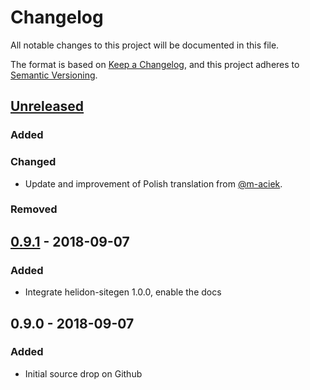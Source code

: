 # Changelog
All notable changes to this project will be documented in this file.

The format is based on [Keep a Changelog](https://keepachangelog.com/en/1.0.0/),
and this project adheres to [Semantic Versioning](https://semver.org/spec/v2.0.0.html).

## [Unreleased]
### Added
### Changed
- Update and improvement of Polish translation from [@m-aciek](https://github.com/m-aciek).
### Removed

## [0.9.1] - 2018-09-07
### Added
- Integrate helidon-sitegen 1.0.0, enable the docs

## 0.9.0 - 2018-09-07
### Added

- Initial source drop on Github

[Unreleased]: https://github.com/oracle/helidon/compare/0.9.1...HEAD
[0.9.1]: https://github.com/oracle/helidon/compare/0.9.0...0.9.1
